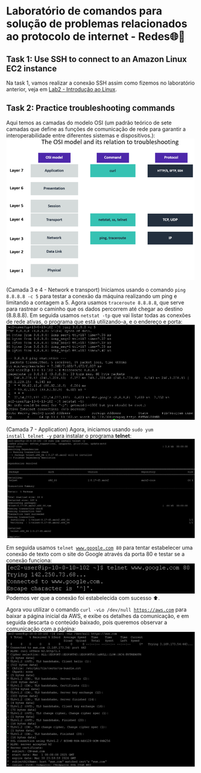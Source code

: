 # Laboratório de comandos para solução de problemas relacionados ao protocolo de internet - Redes🌐📡

## Task 1: Use SSH to connect to an Amazon Linux EC2 instance

Na task 1, vamos realizar a conexão SSH assim como fizemos no laboratório anterior, veja em [Lab2 - Introdução ao Linux](https://github.com/RodrigoArraes07/Labs-AWS/blob/main/Lab2-IntroducaoLinux/README.md).

## Task 2: Practice troubleshooting commands

Aqui temos as camadas do modelo OSI (um padrão teórico de sete camadas que define as funções de comunicação de rede para garantir a interoperabilidade entre diferentes sistemas e dispositivos.): <br>
![](images/2025-10-13-20-24-43.png)


(Camada 3 e 4 - Network e transport) Iniciamos usando o comando <code>ping 8.8.8.8 -c 5</code> para testar a conexão da máquina realizando um ping e limitando a contagem a 5. Agora usamos <code>traceroute 8.8.8.8</code>, que serve para rastrear o caminho que os dados percorrem até chegar ao destino (8.8.8.8). Em seguida usamos <code>netstat -tp</code> que vai listar todas as conexões de rede ativas, o programa que está utilizando-a, e o endereço e porta: <br>
![](images/2025-10-06-20-28-26.png)


(Camada 7 - Application) Agora, iniciamos usando <code>sudo yum install telnet -y</code> para instalar o programa **telnet**: <br>
![](images/2025-10-06-20-29-26.png)

Em seguida usamos <code>telnet www.google.com 80</code> para tentar estabelecer uma conexão de texto com o site do Google através da porta 80 e testar se a conexão funciona: <br>
![](images/2025-10-06-20-33-24.png) <br>
Podemos ver que a conexão foi estabelecida com sucesso ⬆.

Agora vou utilizar o comando <code>curl -vLo /dev/null https://aws.com</code> para baixar a página inicial da AWS, e exibe os detalhes da comunicação, e em seguida descarta o conteúdo baixado, pois queremos observar a comunicação com a página: <br>
![](images/2025-10-06-20-33-56.png)

